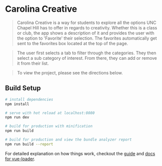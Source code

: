 # Carolina Creative

> Carolina Creative is a way for students to explore all the options UNC Chapel Hill has to offer in regards to creativity. Whether this is a class or club, the app shows a description of it and provides the user with the option to 'Favorite' their selection. The favorites automatically get sent to the favorites box located at the top of the page.

> The user first selects a tab to filter through the categories.
>They then select a sub category of interest.
>From there, they can add or remove it from their list.

> To view the project, please see the directions below.

## Build Setup

``` bash
# install dependencies
npm install

# serve with hot reload at localhost:8080
npm run dev

# build for production with minification
npm run build

# build for production and view the bundle analyzer report
npm run build --report
```

For detailed explanation on how things work, checkout the [guide](http://vuejs-templates.github.io/webpack/) and [docs for vue-loader](http://vuejs.github.io/vue-loader).
